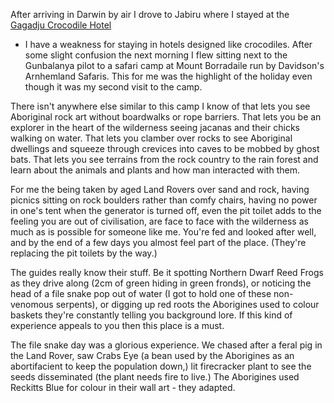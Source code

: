 After arriving in Darwin by air I drove to Jabiru where I stayed at the
[Gagadju Crocodile Hotel](https://www.accorhotels.com/gb/hotel-9616-mercure-kakadu-crocodile-hotel/index.shtml)
- I have a weakness for staying in hotels designed like crocodiles. After some slight confusion the next morning I flew sitting next to the Gunbalanya pilot to a safari camp at Mount Borradaile run by Davidson's Arnhemland Safaris. This for me was the highlight of the holiday even though it was my second visit to the camp.

There isn't anywhere else similar to this camp I know of that lets you see Aboriginal rock art without boardwalks or rope barriers. That lets you be an explorer in the heart of the wilderness seeing jacanas and their chicks walking on water. That lets you clamber over rocks to see Aboriginal dwellings and squeeze through crevices into caves to be mobbed by ghost bats. That lets you see terrains from the rock country to the rain forest and learn about the animals and plants and how man interacted with them.

For me the being taken by aged Land Rovers over sand and rock, having picnics sitting on rock boulders rather than comfy chairs, having no power in one's tent when the generator is turned off, even the pit toilet adds to the feeling you are out of civilisation, are face to face with the wilderness as much as is possible for someone like me. You're fed and looked after well, and by the end of a few days you almost feel part of the place. (They're replacing the pit toilets by the way.)

The guides really know their stuff. Be it spotting Northern Dwarf Reed Frogs as they drive along (2cm of green hiding in green fronds), or noticing the head of a file snake pop out of water (I got to hold one of these non-venomous serpents), or digging up red roots the Aborigines used to colour baskets they're constantly telling you background lore. If this kind of experience appeals to you then this place is a must.

The file snake day was a glorious experience. We chased after a feral pig in the Land Rover, saw Crabs Eye (a bean used by the Aborigines as an abortifacient to keep the population down,) lit firecracker plant to see the seeds disseminated (the plant needs fire to live.) The Aborigines used Reckitts Blue for colour in their wall art - they adapted.
